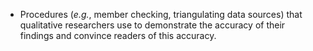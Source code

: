 - Procedures (_e.g._, member checking, triangulating data sources) that qualitative researchers use to demonstrate the accuracy of their findings and convince readers of this accuracy.